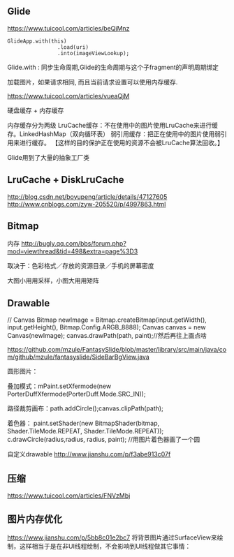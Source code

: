 ## Glide

https://www.tuicool.com/articles/beQjMnz

```
GlideApp.with(this)
                .load(uri)
                .into(imageViewLookup);

```

Glide.with : 同步生命周期,Glide的生命周期与这个子fragment的声明周期绑定

加载图片，如果请求相同, 而且当前请求设置可以使用内存缓存.


https://www.tuicool.com/articles/vueaQjM

硬盘缓存 + 内存缓存

内存缓存分为两级
LruCache缓存：不在使用中的图片使用LruCache来进行缓存。LinkedHashMap（双向循环表）
弱引用缓存：把正在使用中的图片使用弱引用来进行缓存。 
【这样的目的保护正在使用的资源不会被LruCache算法回收。】

Glide用到了大量的抽象工厂类

## LruCache + DiskLruCache
http://blog.csdn.net/boyupeng/article/details/47127605
http://www.cnblogs.com/zyw-205520/p/4997863.html 


## Bitmap 
内存 http://bugly.qq.com/bbs/forum.php?mod=viewthread&tid=498&extra=page%3D3 

取决于：色彩格式／存放的资源目录／手机的屏幕密度

大图小用用采样，小图大用用矩阵

## Drawable  

// Canvas
Bitmap newImage = Bitmap.createBitmap(input.getWidth(), input.getHeight(), Bitmap.Config.ARGB_8888);
Canvas canvas = new Canvas(newImage);
canvas.drawPath(path, paint);//然后再往上画点啥


https://github.com/mzule/FantasySlide/blob/master/library/src/main/java/com/github/mzule/fantasyslide/SideBarBgView.java 


圆形图片：

叠加模式：mPaint.setXfermode(new PorterDuffXfermode(PorterDuff.Mode.SRC_IN));

路径裁剪画布：path.addCircle();canvas.clipPath(path);

着色器：
paint.setShader(new BitmapShader(bitmap, Shader.TileMode.REPEAT, Shader.TileMode.REPEAT)); 
c.drawCircle(radius,radius, radius, paint); //用图片着色器画了一个圆

自定义drawable  http://www.jianshu.com/p/f3abe913c07f  


## 压缩
 https://www.tuicool.com/articles/FNVzMbj 


## 图片内存优化
https://www.jianshu.com/p/5bb8c01e2bc7
将背景图片通过SurfaceView来绘制，这样相当于是在非UI线程绘制，不会影响到UI线程做其它事情：